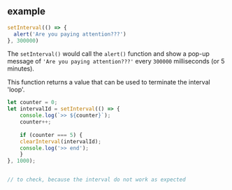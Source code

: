 ## example

```js
setInterval(() => {  
  alert('Are you paying attention???')  
}, 300000)
```

The `setInterval()` would call the `alert()` function and show a pop-up message of `'Are you paying attention???'` every `300000` milliseconds (or 5 minutes).

This function returns a value that can be used to terminate the interval 'loop'.
```js
let counter = 0;
let intervalId = setInterval(() => {
	console.log(`>> ${counter}`);
	counter++;
	
	if (counter === 5) {
	clearInterval(intervalId);
	console.log('>> end');
	}
}, 1000);


// to check, because the interval do not work as expected
```